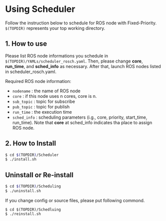 # Using Scheduler

Follow the instruction below to schedule for ROS node with Fixed-Priority.
`$(TOPDIR)` represents your top working directory.

## 1. How to use

 Please list ROS node informations you schedule in `$(TOPDIR)/YAMLs/scheduler_rosch.yaml`.
 Then, please change __core__, __run_time__, and __sched_info__ as necessary.
After that, launch ROS nodes listed in scheduler_rosch.yaml.

Required ROS node information:
  
 * `nodename` : the name of ROS node
 * `core` : if this node uses n cores, core is n.
 * `sub_topic` : topic for subscribe
 * `pub_topic` : topic for publish
 * `run_time` : the execution time
 * `sched_info` : scheduling parameters (i.g., core, priority, start_time, run_time). Note that __core__ at sched_info indicates tha place to assign ROS node.

## 2. How to Install

```sh
$ cd $(TOPDIR)/Scheduler
$ ./install.sh
``` 

## Uninstall or Re-install

```sh
$ cd $(TOPDIR)/Scheduling
$ ./uninstall.sh
```

If you change config or source files, please put following commond.

``` 
$ cd $(TOPDIR)/Schedluing
$ ./reinstall.sh
``` 
